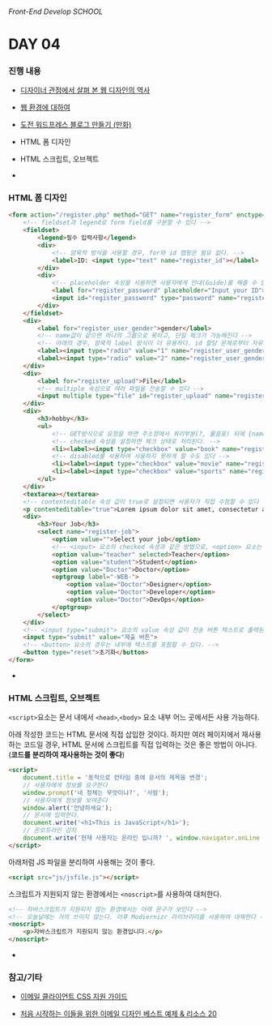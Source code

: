 ###### Front-End Develop SCHOOL

# DAY 04

### 진행 내용

- [디자이너 관점에서 살펴 본 웹 디자인의 역사](a-brief-history-of-web-design-for-designer.md)
- [웹 환경에 대하여](about-web-environment.md)
- [도전 워드프레스 블로그 만들기 (만화)](http://www.digitallife-lab.com/#!webtoon-wordpress/mkorq)
- HTML 폼 디자인
- HTML 스크립트, 오브젝트

-

### HTML 폼 디자인

```html
<form action="/register.php" method="GET" name="register_form" enctype="multipart/form-data">
	<!-- fieldset과 legend로 form field를 구분할 수 있다 -->
	<fieldset>
		<legend>필수 입력사항</legend>
		<div>
			<!-- 암묵적 방식을 사용할 경우, for와 id 맵핑은 필요 없다. -->
			<label>ID: <input type="text" name="register_id"></label>
		</div>
		<div>
			<!-- placeholder 속성을 사용하면 사용자에게 안내(Guide)를 해줄 수 있다 -->
			<label for="register_password" placeholder="Input your ID">PASSWORD</label>
			<input id="register_password" type="password" name="register_password">
		</div>
	</fieldset>
	<div>
		<label for="register_user_gender">gender</label>
		<!-- name값이 같으면 하나의 그룹으로 묶이고, 단일 체크가 가능해진다 -->
		<!-- 아래의 경우, 암묵적 label 방식이 더 유용하다. id 할당 문제로부터 자유로워진다 -->
		<label><input type="radio" value="1" name="register_user_gender">Male</label>
		<label><input type="radio" value="2" name="register_user_gender">Female</label>
	</div>
	<div>
		<label for="register_upload">File</label>
		<!-- multiple 속성으로 여러 파일을 전송할 수 있다 -->
		<input multiple type="file" id="register_upload" name="register_upload">
	</div>
	<div>
		<h3>hobby</h3>
		<ul>
			<!-- GET방식으로 요청을 하면 주소창에서 쿼리부분(?, 물음표) 뒤에 {name}={value} 형식으로 쿼리 요청하는 모습을 볼 수 있다. -->
			<!-- checked 속성을 설정하면 체크 상태로 처리된다. -->
			<li><label><input type="checkbox" value="book" name="register_hobby" checked>독서</label></li>
			<!-- disabled를 사용하여 사용하지 못하게 할 수도 있다 -->
			<li><label><input type="checkbox" value="movie" name="register_hobby" disabled>영화관람</label></li>
			<li><label><input type="checkbox" value="sports" name="register_hobby">스포츠</label></li>
		</ul>
	</div>
	<textarea></textarea>
	<!-- contenteditable 속성 값이 true로 설정되면 사용자가 직접 수정할 수 있다 -->
	<p contenteditable="true">Lorem ipsum dolor sit amet, consectetur adipisicing elit. In, blanditiis!</p>
	<div>
		<h3>Your Job</h3>
		<select name="register-job">
			<option value="">Select your job</option>
			<!-- <input> 요소의 checked 속성과 같은 방법으로, <option> 요소는 selected 속성을 설정할 수 있다 -->
			<option value="teacher" selected>Teacher</option>
			<option value="student">Student</option>
			<option value="Doctor">Doctor</option>
			<optgroup label="-WEB-">
				<option value="Doctor">Designer</option>
				<option value="Doctor">Developer</option>
				<option value="Doctor">DevOps</option>
			</optgroup>
		</select>
	</div>
	<!-- <input type="submit"> 요소의 value 속성 값이 전송 버튼 텍스트로 출력된다. -->
	<input type="submit" value="제출 버튼">
	<!-- <button> 요소의 경우는 내부에 텍스트를 포함할 수 있다. -->
	<button type="reset">초기화</button>
</form>
```

-

### HTML 스크립트, 오브젝트

`<script>`요소는 문서 내에서 `<head>`,`<body>` 요소 내부 어느 곳에서든 사용 가능하다.

아래 작성한 코드는 HTML 문서에 직접 삽입한 것이다. 하지만 여러 페이지에서 재사용하는 코드일 경우,
HTML 문서에 스크립트를 직접 입력하는 것은 좋은 방법이 아니다. (**코드를 분리하여 재사용하는 것이 좋다**)

```html
<script>
	document.title = '동적으로 런타임 중에 문서의 제목을 변경';
	// 사용자에게 정보를 요구한다
	window.prompt('네 정체는 무엇이냐?', '사람');
	// 사용자에게 정보를 보여준다
	window.alert('안녕하세요');
	// 문서에 입력한다.
	document.write('<h1>This is JavaScript</h1>');
	// 온오프라인 감지
	document.write('현재 사용자는 온라인 입니까? ', window.navigator.onLine ? '네, 온라인 입니다': '아니오, 오프라인입니다');
</script>
```

아래처럼 JS 파일을 분리하여 사용해는 것이 좋다.

```html
<script src="js/jsfile.js"></script>
```

스크립트가 지원되지 않는 환경에서는 `<noscript>`를 사용하여 대처한다.

```html
<!-- 자바스크립트가 지원되지 않는 환경에서는 아래 문구가 보인다 -->
<!-- 오늘날에는 거의 쓰이지 않는다. 이후 Modiernizr 라이브러리를 사용하여 대체한다 -->
<noscript>
	<p>자바스크립트가 지원되지 않는 환경입니다.</p>
</noscript>
```

-

### 참고/기타

- [이메일 클라이언트 CSS 지원 가이드](http://cafe.naver.com/webstandardproject.cafe?iframe_url=/ArticleRead.nhn%3Fclubid=18695505%26page=1%26inCafeSearch=true%26searchBy=1%26query=%C0%CC%B8%DE%C0%CF%26includeAll=%26exclude=%26include=%26exact=%26searchdate=all%26media=0%26sortBy=date%26articleid=451%26referrerAllArticles=true)

- [처음 시작하는 이들을 위한 이메일 디자인 베스트 예제 & 리소스 20](http://cafe.naver.com/webstandardproject.cafe?iframe_url=/ArticleRead.nhn%3Fclubid=18695505%26page=1%26inCafeSearch=true%26searchBy=1%26query=%C0%CC%B8%DE%C0%CF%26includeAll=%26exclude=%26include=%26exact=%26searchdate=all%26media=0%26sortBy=date%26articleid=345%26referrerAllArticles=true)